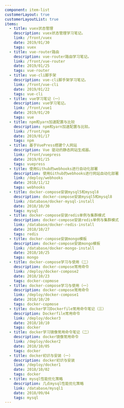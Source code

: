 ```yaml
---
component: item-list
customerLayout: true
customerLayoutList: true
items:
  - title: vuex状态管理
    description: vuex状态管理学习笔记。
    link: /front/vuex
    date: 2019/01/30
    tags: vuex
  - title: vue-router路由
    description: vue-router路由学习笔记。
    link: /front/vue-router
    date: 2019/01/25
    tags: vue-router
  - title: vue-cli脚手架
    description: vue-cli脚手架学习笔记。
    link: /front/vue-cli
    date: 2019/01/22
    tags: vue-cli
  - title: vue学习笔记（一）
    description: vue学习笔记。
    link: /front/vue1
    date: 2019/01/20
    tags: vue
  - title: npm和yarn加速配置与比较
    description: npm和yarn加速配置与比较。
    link: /front/npm
    date: 2019/01/17
    tags: npm
  - title: 基于VuePress搭建个人网站
    description: Vue 驱动的静态网站生成器。
    link: /front/vuepress
    date: 2019/01/15
    tags: vuepress
  - title: 使用Github的webhooks进行自动化部署
    description: 使用Github的webhooks进行网站自动化部署
    link: /deploy/webhooks
    date: 2018/11/12
    tags: webhooks
  - title: docker-compose安装mysql5和mysql8
    description: docker-compose安装mysql5和mysql8
    link: /database/docker-mysql-install
    date: 2018/10/30
    tags: mysql
  - title: docker-compose安装redis单例与集群模式
    description: docker-compose安装redis单例与集群模式
    link: /database/docker-redis-install
    date: 2018/10/27
    tags: redis
  - title: docker-compose安装mongo模板
    description: docker-compose安装mongo模板
    link: /database/docker-mongo-install
    date: 2018/10/25
    tags: mongo
  - title: docker-compose学习与使用（二）
    description: docker-compose常用命令
    link: /deploy/docker-compose2
    date: 2018/10/23
    tags: docker-copmose
  - title: docker-compose学习与使用（一）
    description: docker-compose常用命令
    link: /deploy/docker-compose1
    date: 2018/10/20
    tags: docker-copmose
  - title: docker学习Dockerfile常用命令笔记（三）
    description: Dockerfile常用命令
    link: /deploy/docker3
    date: 2018/10/10
    tags: docker
  - title: docker学习镜像常用命令笔记（二）
    description: docker镜像常用命令
    link: /deploy/docker2
    date: 2018/10/05
    tags: docker
  - title: docker初识与安装（一）
    description: docker初识与安装
    link: /deploy/docker1
    date: 2018/10/02
    tags: docker
  - title: mysql性能优化策略
    description: 几点mysql性能优化策略
    link: /database/mysql1
    date: 2018/09/04
    tags: mysql
---
```

